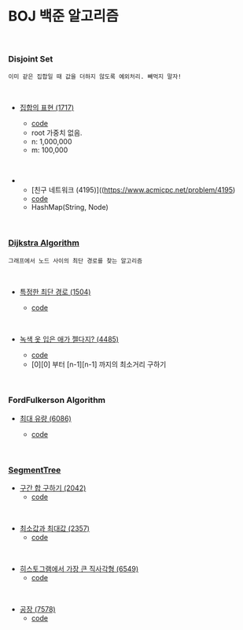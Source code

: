 # BOJ 백준 알고리즘

&nbsp;

### Disjoint Set

`이미 같은 집합일 때 값을 더하지 않도록 예외처리. 빼먹지 말자!`

&nbsp;

- [집합의 표현 (1717)](https://www.acmicpc.net/problem/1717)
  - [code](./_1717.java)
  - root 가중치 없음.
  - n: 1,000,000  
  - m: 100,000

  &nbsp;

- - [친구 네트워크 (4195)]((https://www.acmicpc.net/problem/4195)
  - [code](./_4195disjointSet.java)
  - HashMap(String, Node)



  &nbsp;
  &nbsp;

### [Dijkstra Algorithm](https://m.blog.naver.com/PostView.nhn?blogId=ndb796&logNo=221234424646&referrerCode=0&searchKeyword=%EB%8B%A4%EC%9D%B5%EC%8A%A4%ED%8A%B8%EB%9D%BC)

`그래프에서 노드 사이의 최단 경로를 찾는 알고리즘`

&nbsp;

- [특정한 최단 경로 (1504)](https://www.acmicpc.net/problem/1504)
  - [code](./_1504Dijkstra.java)

  &nbsp;

- [녹색 옷 입은 애가 젤다지? (4485)](https://www.acmicpc.net/problem/4485)
  - [code](./_4485Dijkstra.java)
  - [0][0] 부터 [n-1][n-1] 까지의 최소거리 구하기

&nbsp;
&nbsp;

### FordFulkerson Algorithm

- [최대 유량 (6086)](https://www.acmicpc.net/problem/6086)
  - [code](./NetworkFlow/_6086FordFulkerson.java)


  &nbsp;
  &nbsp;

### [SegmentTree](https://m.blog.naver.com/ndb796/221282210534)

- [구간 합 구하기 (2042)](https://www.acmicpc.net/problem/2042)
  - [code](./SegmentTree/_2042.java)

&nbsp;

- [최소값과 최대값 (2357)](https://www.acmicpc.net/problem/2357)
  - [code](./SegmentTree/_2357.java)

&nbsp;

- [히스토그램에서 가장 큰 직사각형 (6549)](https://www.acmicpc.net/problem/6549)
  - [code](./SegmentTree/_6549.java)

&nbsp;

- [공장 (7578)](https://www.acmicpc.net/problem/7578)
  - [code](./SegmentTree/_7578.java)
